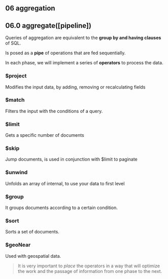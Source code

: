 ## 06 aggregation

## 06.0 aggregate([pipeline])

Queries of aggregation are equivalent to the **group by and having clauses** of SQL.

Is posed as a **pipe** of operations that are fed sequentially.

In each phase, we will implement a series of **operators** to process the data.

### $project
Modifies the input data, by adding, removing or recalculating fields
### $match
Filters the input with the conditions of a query.
### $limit
Gets a specific number of documents
### $skip
Jump documents, is used in conjunction with $limit to paginate
### $unwind
Unfolds an array of internal, to use your data to first level
### $group
It groups documents according to a certain condition.
### $sort
Sorts a set of documents.
### $geoNear
Used with geospatial data.


> It is very important to *place* the operators in a way that will optimize the work and the passage of information from one phase to the next.